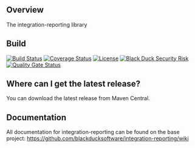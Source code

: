 ## Overview ##
The integration-reporting library

## Build ##

[![Build Status](https://travis-ci.org/blackducksoftware/integration-reporting.svg?branch=master)](https://travis-ci.org/blackducksoftware/integration-reporting)
[![Coverage Status](https://coveralls.io/repos/github/blackducksoftware/integration-reporting/badge.svg?branch=master)](https://coveralls.io/github/blackducksoftware/integration-reporting?branch=master)
[![License](https://img.shields.io/badge/License-Apache%202.0-blue.svg)](https://opensource.org/licenses/Apache-2.0) 
[![Black Duck Security Risk](https://copilot.blackducksoftware.com/github/repos/blackducksoftware/integration-reporting/branches/master/badge-risk.svg)](https://copilot.blackducksoftware.com/github/repos/blackducksoftware/integration-reporting/branches/master)
[![Quality Gate Status](https://sonarcloud.io/api/project_badges/measure?project=com.synopsys.integration%3Aintegration-reporting&metric=alert_status)](https://sonarcloud.io/dashboard?id=com.synopsys.integration%3Aintegration-reporting)

## Where can I get the latest release? ##
You can download the latest release from Maven Central.

## Documentation ##
All documentation for integration-reporting can be found on the base project:  https://github.com/blackducksoftware/integration-reporting/wiki
